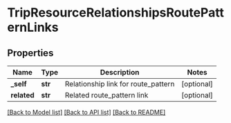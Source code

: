 # TripResourceRelationshipsRoutePatternLinks

## Properties
Name | Type | Description | Notes
------------ | ------------- | ------------- | -------------
**_self** | **str** | Relationship link for route_pattern | [optional] 
**related** | **str** | Related route_pattern link | [optional] 

[[Back to Model list]](../README.md#documentation-for-models) [[Back to API list]](../README.md#documentation-for-api-endpoints) [[Back to README]](../README.md)


